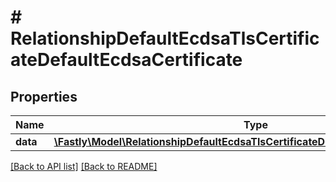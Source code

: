# # RelationshipDefaultEcdsaTlsCertificateDefaultEcdsaCertificate

## Properties

Name | Type | Description | Notes
------------ | ------------- | ------------- | -------------
**data** | [**\Fastly\Model\RelationshipDefaultEcdsaTlsCertificateDefaultEcdsaCertificateData**](RelationshipDefaultEcdsaTlsCertificateDefaultEcdsaCertificateData.md) |  | [optional] 


[[Back to API list]](../../README.md#endpoints) [[Back to README]](../../README.md)
